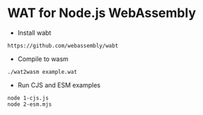 # WAT for Node.js WebAssembly

- Install wabt
```
https://github.com/webassembly/wabt
```
- Compile to wasm
```
./wat2wasm example.wat
```
- Run CJS and ESM examples
```
node 1-cjs.js
node 2-esm.mjs
```
